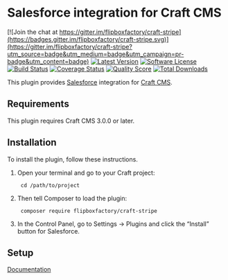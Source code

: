 # Salesforce integration for Craft CMS
[![Join the chat at https://gitter.im/flipboxfactory/craft-stripe](https://badges.gitter.im/flipboxfactory/craft-stripe.svg)](https://gitter.im/flipboxfactory/craft-stripe?utm_source=badge&utm_medium=badge&utm_campaign=pr-badge&utm_content=badge)
[![Latest Version](https://img.shields.io/github/release/flipboxfactory/craft-stripe.svg?style=flat-square)](https://github.com/flipboxfactory/craft-stripe/releases)
[![Software License](https://img.shields.io/badge/license-Proprietary-brightgreen.svg?style=flat-square)](LICENSE)
[![Build Status](https://img.shields.io/travis/flipboxfactory/craft-stripe/master.svg?style=flat-square)](https://travis-ci.org/flipboxfactory/craft-stripe)
[![Coverage Status](https://img.shields.io/scrutinizer/coverage/g/flipboxfactory/craft-stripe.svg?style=flat-square)](https://scrutinizer-ci.com/g/flipboxfactory/craft-stripe/code-structure)
[![Quality Score](https://img.shields.io/scrutinizer/g/flipboxfactory/craft-stripe.svg?style=flat-square)](https://scrutinizer-ci.com/g/flipboxfactory/craft-stripe)
[![Total Downloads](https://img.shields.io/packagist/dt/flipboxfactory/craft-stripe.svg?style=flat-square)](https://packagist.org/packages/flipboxfactory/craft-stripe)

This plugin provides [Salesforce](https://www.stripe.com/) integration for [Craft CMS](https://craftcms.com/).


## Requirements

This plugin requires Craft CMS 3.0.0 or later.


## Installation

To install the plugin, follow these instructions.

1. Open your terminal and go to your Craft project:

        cd /path/to/project

2. Then tell Composer to load the plugin:

        composer require flipboxfactory/craft-stripe

3. In the Control Panel, go to Settings → Plugins and click the “Install” button for Salesforce.

## Setup

[Documentation](https://stripe.flipboxfactory.com)

